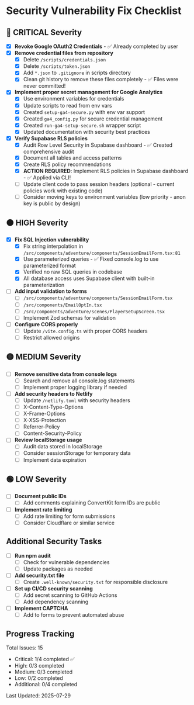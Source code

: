 # Security Vulnerability Fix Checklist

## 🔴 CRITICAL Severity

- [x] **Revoke Google OAuth2 Credentials** - ✅ Already completed by user
- [x] **Remove credential files from repository**
  - [x] Delete `/scripts/credentials.json`
  - [x] Delete `/scripts/token.json`
  - [x] Add `*.json` to `.gitignore` in scripts directory
  - [x] Clean git history to remove these files completely - ✅ Files were never committed!
- [x] **Implement proper secret management for Google Analytics**
  - [x] Use environment variables for credentials
  - [x] Update scripts to read from env vars
  - [x] Created `setup-ga4-secure.py` with env var support
  - [x] Created `ga4_config.py` for secure credential management
  - [x] Created `run-ga4-setup-secure.sh` wrapper script
  - [x] Updated documentation with security best practices
- [x] **Verify Supabase RLS policies**
  - [x] Audit Row Level Security in Supabase dashboard - ✅ Created comprehensive audit
  - [x] Document all tables and access patterns
  - [x] Create RLS policy recommendations
  - [x] **ACTION REQUIRED**: Implement RLS policies in Supabase dashboard - ✅ Applied via CLI!
  - [ ] Update client code to pass session headers (optional - current policies work with existing code)
  - [ ] Consider moving keys to environment variables (low priority - anon key is public by design)

## 🟠 HIGH Severity

- [x] **Fix SQL Injection vulnerability**
  - [x] Fix string interpolation in `/src/components/adventure/components/SessionEmailForm.tsx:81`
  - [x] Use parameterized queries - ✅ Fixed console.log to use parameterized format
  - [x] Verified no raw SQL queries in codebase
  - [x] All database access uses Supabase client with built-in parameterization
- [ ] **Add input validation to forms**
  - [ ] `/src/components/adventure/components/SessionEmailForm.tsx`
  - [ ] `/src/components/EmailOptIn.tsx`
  - [ ] `/src/components/adventure/scenes/PlayerSetupScreen.tsx`
  - [ ] Implement Zod schemas for validation
- [ ] **Configure CORS properly**
  - [ ] Update `/vite.config.ts` with proper CORS headers
  - [ ] Restrict allowed origins

## 🟡 MEDIUM Severity

- [ ] **Remove sensitive data from console logs**
  - [ ] Search and remove all console.log statements
  - [ ] Implement proper logging library if needed
- [ ] **Add security headers to Netlify**
  - [ ] Update `/netlify.toml` with security headers
  - [ ] X-Content-Type-Options
  - [ ] X-Frame-Options
  - [ ] X-XSS-Protection
  - [ ] Referrer-Policy
  - [ ] Content-Security-Policy
- [ ] **Review localStorage usage**
  - [ ] Audit data stored in localStorage
  - [ ] Consider sessionStorage for temporary data
  - [ ] Implement data expiration

## 🟢 LOW Severity

- [ ] **Document public IDs**
  - [ ] Add comments explaining ConvertKit form IDs are public
- [ ] **Implement rate limiting**
  - [ ] Add rate limiting for form submissions
  - [ ] Consider Cloudflare or similar service

## Additional Security Tasks

- [ ] **Run npm audit**
  - [ ] Check for vulnerable dependencies
  - [ ] Update packages as needed
- [ ] **Add security.txt file**
  - [ ] Create `.well-known/security.txt` for responsible disclosure
- [ ] **Set up CI/CD security scanning**
  - [ ] Add secret scanning to GitHub Actions
  - [ ] Add dependency scanning
- [ ] **Implement CAPTCHA**
  - [ ] Add to forms to prevent automated abuse

## Progress Tracking

Total Issues: 15
- Critical: 1/4 completed ✅
- High: 0/3 completed
- Medium: 0/3 completed  
- Low: 0/2 completed
- Additional: 0/4 completed

Last Updated: 2025-07-29